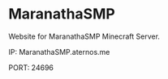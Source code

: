 # MaranathaSMP
Website for MaranathaSMP Minecraft Server.

IP: MaranathaSMP.aternos.me

PORT: 24696
